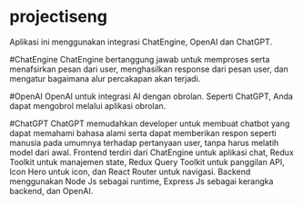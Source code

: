 # projectiseng

Aplikasi ini menggunakan integrasi ChatEngine, OpenAI dan ChatGPT. 

#ChatEngine
ChatEngine bertanggung jawab untuk memproses serta menafsirkan pesan dari user, menghasilkan response dari pesan user, dan mengatur bagaimana alur percakapan akan terjadi.

#OpenAI
OpenAI untuk integrasi AI dengan obrolan. Seperti ChatGPT, Anda dapat mengobrol melalui aplikasi obrolan.

#ChatGPT
ChatGPT memudahkan developer untuk membuat chatbot yang dapat memahami bahasa alami serta dapat memberikan respon seperti manusia pada umumnya terhadap pertanyaan user, tanpa harus melatih model dari awal.
Frontend terdiri dari ChatEngine untuk aplikasi chat, Redux Toolkit untuk manajemen state, Redux Query Toolkit untuk panggilan API, Icon Hero untuk icon, dan React Router untuk navigasi. Backend menggunakan Node Js sebagai runtime, Express Js sebagai kerangka backend, dan OpenAI.


